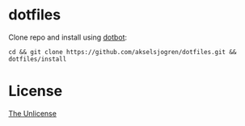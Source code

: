 # dotfiles

Clone repo and install using [dotbot]:

    cd && git clone https://github.com/akselsjogren/dotfiles.git && dotfiles/install

# License

[The Unlicense][license]

[dotbot]: https://github.com/anishathalye/dotbot
[license]: UNLICENSE
